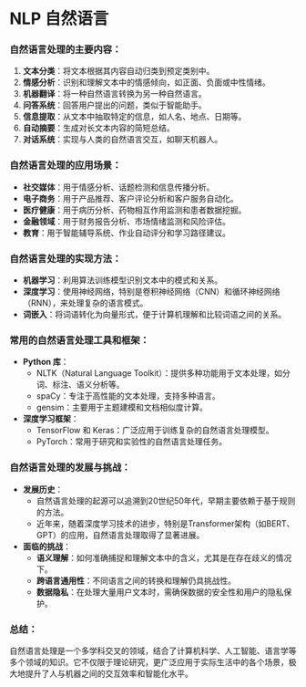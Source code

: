 # NLP 自然语言 

### 自然语言处理的主要内容：
1. **文本分类**：将文本根据其内容自动归类到预定类别中。
2. **情感分析**：识别和理解文本中的情感倾向，如正面、负面或中性情绪。
3. **机器翻译**：将一种自然语言转换为另一种自然语言。
4. **问答系统**：回答用户提出的问题，类似于智能助手。
5. **信息提取**：从文本中抽取特定的信息，如人名、地点、日期等。
6. **自动摘要**：生成对长文本内容的简短总结。
7. **对话系统**：实现与人类的自然语言交互，如聊天机器人。

### 自然语言处理的应用场景：
- **社交媒体**：用于情感分析、话题检测和信息传播分析。
- **电子商务**：用于产品推荐、客户评论分析和客户服务自动化。
- **医疗健康**：用于病历分析、药物相互作用监测和患者数据挖掘。
- **金融领域**：用于财务报告分析、市场情绪监测和风险评估。
- **教育**：用于智能辅导系统、作业自动评分和学习路径建议。

### 自然语言处理的实现方法：
- **机器学习**：利用算法训练模型识别文本中的模式和关系。
- **深度学习**：使用神经网络，特别是卷积神经网络（CNN）和循环神经网络（RNN），来处理复杂的语言模式。
- **词嵌入**：将词语转化为向量形式，便于计算机理解和比较词语之间的关系。

### 常用的自然语言处理工具和框架：
- **Python 库**：
  - NLTK（Natural Language Toolkit）：提供多种功能用于文本处理，如分词、标注、语义分析等。
  - spaCy：专注于高性能的文本处理，支持多种语言。
  - gensim：主要用于主题建模和文档相似度计算。
- **深度学习框架**：
  - TensorFlow 和 Keras：广泛应用于训练复杂的自然语言处理模型。
  - PyTorch：常用于研究和实验性的自然语言处理任务。

### 自然语言处理的发展与挑战：
- **发展历史**：
  - 自然语言处理的起源可以追溯到20世纪50年代，早期主要依赖于基于规则的方法。
  - 近年来，随着深度学习技术的进步，特别是Transformer架构（如BERT、GPT）的应用，自然语言处理取得了显著进展。
- **面临的挑战**：
  - **语义理解**：如何准确捕捉和理解文本中的含义，尤其是在存在歧义的情况下。
  - **跨语言通用性**：不同语言之间的转换和理解仍具挑战性。
  - **数据隐私**：在处理大量用户文本时，需确保数据的安全性和用户的隐私保护。

### 总结：
自然语言处理是一个多学科交叉的领域，结合了计算机科学、人工智能、语言学等多个领域的知识。它不仅限于理论研究，更广泛应用于实际生活中的各个场景，极大地提升了人与机器之间的交互效率和智能化水平。